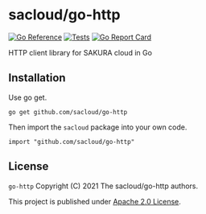 # sacloud/go-http

[![Go Reference](https://pkg.go.dev/badge/github.com/sacloud/go-http.svg)](https://pkg.go.dev/github.com/sacloud/go-http)
[![Tests](https://github.com/sacloud/go-http/workflows/Tests/badge.svg)](https://github.com/sacloud/go-http/actions/workflows/tests.yaml)
[![Go Report Card](https://goreportcard.com/badge/github.com/sacloud/go-http)](https://goreportcard.com/report/github.com/sacloud/go-http)

HTTP client library for SAKURA cloud in Go

## Installation

Use go get.

    go get github.com/sacloud/go-http

Then import the `sacloud` package into your own code.

    import "github.com/sacloud/go-http"

## License

`go-http` Copyright (C) 2021 The sacloud/go-http authors.

This project is published under [Apache 2.0 License](LICENSE).
